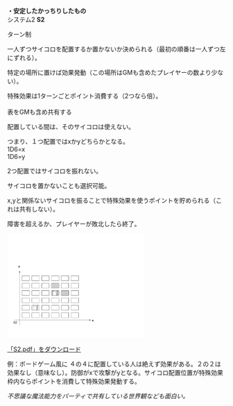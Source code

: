 <p><strong>・安定したかっちりしたもの</strong><br />システム2 <strong>S2</strong></p>

<p>ターン制</p>

<p>一人ずつサイコロを配置するか置かないか決められる（最初の順番は一人ずつ左にずれる）。</p>

<p>特定の場所に置けば効果発動（この場所はGMも含めたプレイヤーの数より少ない）。</p>

<p>特殊効果は1ターンごとポイント消費する（2つなら倍）。
 <br /><br />表をGMも含め共有する</p>

<p>配置している間は、そのサイコロは使えない。&nbsp; </p>

<p>つまり、１つ配置ではxかyどちらかとなる。<br />
1D6=x<br />1D6=y
</p>

<p>2つ配置ではサイコロを振れない。</p>

<p>サイコロを置かないことも選択可能。</p>

<p>x,yと関係ないサイコロを振ることで特殊効果を使うポイントを貯められる（これは共有しない）。</p>

<p>障害を超えるか、プレイヤーが敗北したら終了。</p>

<p><a href="image/s2.png"><img alt="S2" title="S2" src="image/s2.png" width="317" height="238" border="0" /></a></p>

<p><a href="files/S2.pdf">「S2.pdf」をダウンロード</a></p>

<p>例：ボードゲーム風に ４の４に配置している人は絶えず効果がある。２の２は効果なし（意味なし）。防御がxで攻撃がyとなる。サイコロ配置位置が特殊効果枠内ならポイントを消費して特殊効果発動する。</p>

<p><em>不思議な魔法能力をパーティで共有している世界観なども面白い。</em></p>
